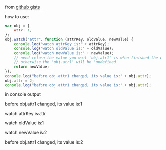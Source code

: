 from [github gists](https://gist.github.com/terrencewei/95fa6e15047ffa3fec1714aad6fade93)

how to use:
```js
var obj = {
	attr: 1,
};
obj.watch("attr", function (attrKey, oldValue, newValue) {
	console.log("watch attrKey is:" + attrKey);
	console.log("watch oldValue is:" + oldValue);
	console.log("watch newValue is:" + newValue);
	// need return the value you want 'obj.atr1' is when finished the watch logic
	// otherwise the 'obj.atr1' will be 'undefined'
	return newValue;
});
console.log("before obj.attr1 changed, its value is:" + obj.attr);
obj.attr = 2;
console.log("before obj.attr1 changed, its value is:" + obj.attr);
```
in console output:

before obj.attr1 changed, its value is:1

watch attrKey is:attr

watch oldValue is:1

watch newValue is:2

before obj.attr1 changed, its value is:2